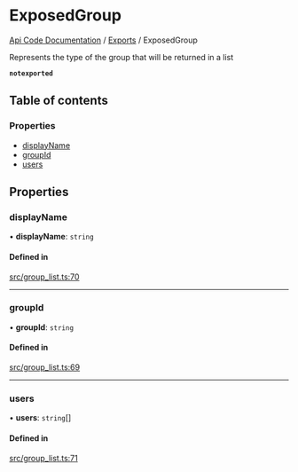 # ExposedGroup
 
[Api Code Documentation](../README.md) / [Exports](../modules.md) / ExposedGroup

Represents the type of the group that will be returned in a list

**`notexported`**

## Table of contents

### Properties

- [displayName](ExposedGroup.md#displayname)
- [groupId](ExposedGroup.md#groupid)
- [users](ExposedGroup.md#users)

## Properties

### displayName

• **displayName**: `string`

#### Defined in

[src/group_list.ts:70](https://github.com/openkfw/TruBudget/blob/b9aaff0/api/src/group_list.ts#L70)

___

### groupId

• **groupId**: `string`

#### Defined in

[src/group_list.ts:69](https://github.com/openkfw/TruBudget/blob/b9aaff0/api/src/group_list.ts#L69)

___

### users

• **users**: `string`[]

#### Defined in

[src/group_list.ts:71](https://github.com/openkfw/TruBudget/blob/b9aaff0/api/src/group_list.ts#L71)
